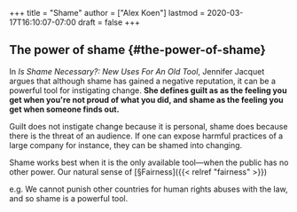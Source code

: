 +++
title = "Shame"
author = ["Alex Koen"]
lastmod = 2020-03-17T16:10:07-07:00
draft = false
+++

## The power of shame {#the-power-of-shame}

In _Is Shame Necessary?: New Uses For An Old Tool_, Jennifer Jacquet argues that although shame has gained a negative reputation, it can be a powerful tool for instigating change. **She defines guilt as as the feeling you get when you're not proud of what you did, and shame as the feeling you get when someone finds out.**

Guilt does not instigate change because it is personal, shame does because there is the threat of an audience. If one can expose harmful practices of a large company for instance, they can be shamed into changing.

Shame works best when it is the only available tool—when the public has no other power. Our natural sense of [§Fairness]({{< relref "fairness" >}})

e.g. We cannot punish other countries for human rights abuses with the law, and so shame is a powerful tool.
